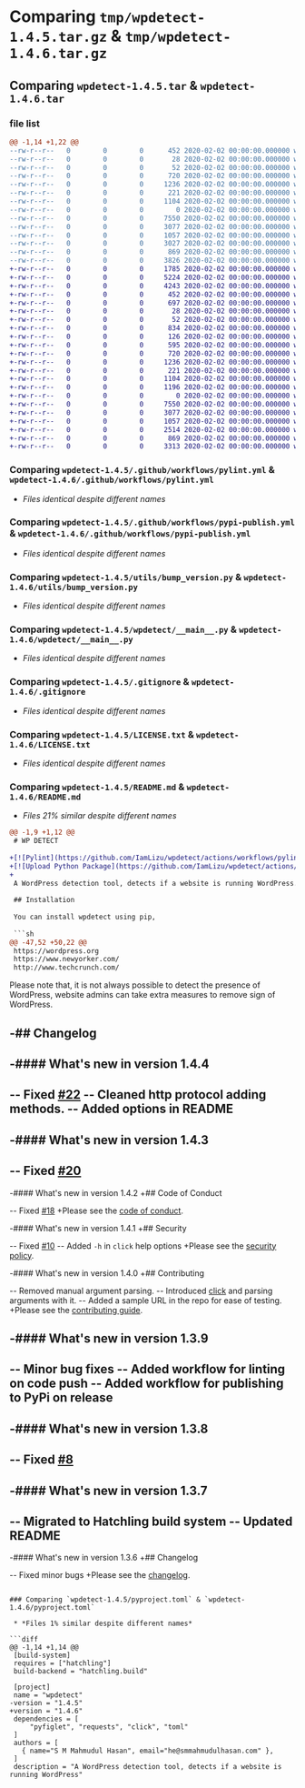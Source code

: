 # Comparing `tmp/wpdetect-1.4.5.tar.gz` & `tmp/wpdetect-1.4.6.tar.gz`

## Comparing `wpdetect-1.4.5.tar` & `wpdetect-1.4.6.tar`

### file list

```diff
@@ -1,14 +1,22 @@
--rw-r--r--   0        0        0      452 2020-02-02 00:00:00.000000 wpdetect-1.4.5/release-tag.sh
--rw-r--r--   0        0        0       28 2020-02-02 00:00:00.000000 wpdetect-1.4.5/requirements.txt
--rw-r--r--   0        0        0       52 2020-02-02 00:00:00.000000 wpdetect-1.4.5/sample_urls.txt
--rw-r--r--   0        0        0      720 2020-02-02 00:00:00.000000 wpdetect-1.4.5/.github/workflows/pylint.yml
--rw-r--r--   0        0        0     1236 2020-02-02 00:00:00.000000 wpdetect-1.4.5/.github/workflows/pypi-publish.yml
--rw-r--r--   0        0        0      221 2020-02-02 00:00:00.000000 wpdetect-1.4.5/.vscode/settings.json
--rw-r--r--   0        0        0     1104 2020-02-02 00:00:00.000000 wpdetect-1.4.5/utils/bump_version.py
--rw-r--r--   0        0        0        0 2020-02-02 00:00:00.000000 wpdetect-1.4.5/wpdetect/__init__.py
--rw-r--r--   0        0        0     7550 2020-02-02 00:00:00.000000 wpdetect-1.4.5/wpdetect/__main__.py
--rw-r--r--   0        0        0     3077 2020-02-02 00:00:00.000000 wpdetect-1.4.5/.gitignore
--rw-r--r--   0        0        0     1057 2020-02-02 00:00:00.000000 wpdetect-1.4.5/LICENSE.txt
--rw-r--r--   0        0        0     3027 2020-02-02 00:00:00.000000 wpdetect-1.4.5/README.md
--rw-r--r--   0        0        0      869 2020-02-02 00:00:00.000000 wpdetect-1.4.5/pyproject.toml
--rw-r--r--   0        0        0     3826 2020-02-02 00:00:00.000000 wpdetect-1.4.5/PKG-INFO
+-rw-r--r--   0        0        0     1785 2020-02-02 00:00:00.000000 wpdetect-1.4.6/CHANGELOG.md
+-rw-r--r--   0        0        0     5224 2020-02-02 00:00:00.000000 wpdetect-1.4.6/CODE_OF_CONDUCT.md
+-rw-r--r--   0        0        0     4243 2020-02-02 00:00:00.000000 wpdetect-1.4.6/CONTRIBUTING.md
+-rw-r--r--   0        0        0      452 2020-02-02 00:00:00.000000 wpdetect-1.4.6/SECURITY.md
+-rw-r--r--   0        0        0      697 2020-02-02 00:00:00.000000 wpdetect-1.4.6/release-tag.sh
+-rw-r--r--   0        0        0       28 2020-02-02 00:00:00.000000 wpdetect-1.4.6/requirements.txt
+-rw-r--r--   0        0        0       52 2020-02-02 00:00:00.000000 wpdetect-1.4.6/sample_urls.txt
+-rw-r--r--   0        0        0      834 2020-02-02 00:00:00.000000 wpdetect-1.4.6/.github/ISSUE_TEMPLATE/bug_report.md
+-rw-r--r--   0        0        0      126 2020-02-02 00:00:00.000000 wpdetect-1.4.6/.github/ISSUE_TEMPLATE/custom.md
+-rw-r--r--   0        0        0      595 2020-02-02 00:00:00.000000 wpdetect-1.4.6/.github/ISSUE_TEMPLATE/feature_request.md
+-rw-r--r--   0        0        0      720 2020-02-02 00:00:00.000000 wpdetect-1.4.6/.github/workflows/pylint.yml
+-rw-r--r--   0        0        0     1236 2020-02-02 00:00:00.000000 wpdetect-1.4.6/.github/workflows/pypi-publish.yml
+-rw-r--r--   0        0        0      221 2020-02-02 00:00:00.000000 wpdetect-1.4.6/.vscode/settings.json
+-rw-r--r--   0        0        0     1104 2020-02-02 00:00:00.000000 wpdetect-1.4.6/utils/bump_version.py
+-rw-r--r--   0        0        0     1196 2020-02-02 00:00:00.000000 wpdetect-1.4.6/utils/generate_changelog.py
+-rw-r--r--   0        0        0        0 2020-02-02 00:00:00.000000 wpdetect-1.4.6/wpdetect/__init__.py
+-rw-r--r--   0        0        0     7550 2020-02-02 00:00:00.000000 wpdetect-1.4.6/wpdetect/__main__.py
+-rw-r--r--   0        0        0     3077 2020-02-02 00:00:00.000000 wpdetect-1.4.6/.gitignore
+-rw-r--r--   0        0        0     1057 2020-02-02 00:00:00.000000 wpdetect-1.4.6/LICENSE.txt
+-rw-r--r--   0        0        0     2514 2020-02-02 00:00:00.000000 wpdetect-1.4.6/README.md
+-rw-r--r--   0        0        0      869 2020-02-02 00:00:00.000000 wpdetect-1.4.6/pyproject.toml
+-rw-r--r--   0        0        0     3313 2020-02-02 00:00:00.000000 wpdetect-1.4.6/PKG-INFO
```

### Comparing `wpdetect-1.4.5/.github/workflows/pylint.yml` & `wpdetect-1.4.6/.github/workflows/pylint.yml`

 * *Files identical despite different names*

### Comparing `wpdetect-1.4.5/.github/workflows/pypi-publish.yml` & `wpdetect-1.4.6/.github/workflows/pypi-publish.yml`

 * *Files identical despite different names*

### Comparing `wpdetect-1.4.5/utils/bump_version.py` & `wpdetect-1.4.6/utils/bump_version.py`

 * *Files identical despite different names*

### Comparing `wpdetect-1.4.5/wpdetect/__main__.py` & `wpdetect-1.4.6/wpdetect/__main__.py`

 * *Files identical despite different names*

### Comparing `wpdetect-1.4.5/.gitignore` & `wpdetect-1.4.6/.gitignore`

 * *Files identical despite different names*

### Comparing `wpdetect-1.4.5/LICENSE.txt` & `wpdetect-1.4.6/LICENSE.txt`

 * *Files identical despite different names*

### Comparing `wpdetect-1.4.5/README.md` & `wpdetect-1.4.6/README.md`

 * *Files 21% similar despite different names*

```diff
@@ -1,9 +1,12 @@
 # WP DETECT
 
+[![Pylint](https://github.com/IamLizu/wpdetect/actions/workflows/pylint.yml/badge.svg?event=push)](https://github.com/IamLizu/wpdetect/actions/workflows/pylint.yml)
+[![Upload Python Package](https://github.com/IamLizu/wpdetect/actions/workflows/pypi-publish.yml/badge.svg?event=release)](https://github.com/IamLizu/wpdetect/actions/workflows/pypi-publish.yml)
+
 A WordPress detection tool, detects if a website is running WordPress. wpdetect is a great tool when you just want to check WordPress' presence but do not want to scan the site for vulnerabilities or issues.
 
 ## Installation
 
 You can install wpdetect using pip,
 
 ```sh
@@ -47,52 +50,22 @@
 https://wordpress.org
 https://www.newyorker.com/
 http://www.techcrunch.com/
 ```
 
 Please note that, it is not always possible to detect the presence of WordPress, website admins can take extra measures to remove sign of WordPress.
 
-## Changelog
-
-#### What's new in version 1.4.4
-
--   Fixed [#22](https://github.com/IamLizu/wpdetect/issues/22)
--   Cleaned http protocol adding methods.
--   Added options in README
-
-#### What's new in version 1.4.3
-
--   Fixed [#20](https://github.com/IamLizu/wpdetect/issues/20)
-
-#### What's new in version 1.4.2
+## Code of Conduct
 
--   Fixed [#18](https://github.com/IamLizu/wpdetect/issues/18)
+Please see the [code of conduct](CODE_OF_CONDUCT.md).
 
-#### What's new in version 1.4.1
+## Security
 
--   Fixed [#10](https://github.com/IamLizu/wpdetect/issues/10)
--   Added `-h` in `click` help options
+Please see the [security policy](SECURITY.md).
 
-#### What's new in version 1.4.0
+## Contributing
 
--   Removed manual argument parsing.
--   Introduced [click](https://click.palletsprojects.com/en/8.1.x/) and parsing arguments with it.
--   Added a sample URL in the repo for ease of testing.
+Please see the [contributing guide](CONTRIBUTING.md).
 
-#### What's new in version 1.3.9
-
--   Minor bug fixes
--   Added workflow for linting on code push
--   Added workflow for publishing to PyPi on release
-
-#### What's new in version 1.3.8
-
--   Fixed [#8](https://github.com/IamLizu/wpdetect/issues/8)
-
-#### What's new in version 1.3.7
-
--   Migrated to Hatchling build system
--   Updated README
-
-#### What's new in version 1.3.6
+## Changelog
 
--   Fixed minor bugs
+Please see the [changelog](CHANGELOG.md).
```

### Comparing `wpdetect-1.4.5/pyproject.toml` & `wpdetect-1.4.6/pyproject.toml`

 * *Files 1% similar despite different names*

```diff
@@ -1,14 +1,14 @@
 [build-system]
 requires = ["hatchling"]
 build-backend = "hatchling.build"
 
 [project]
 name = "wpdetect"
-version = "1.4.5"
+version = "1.4.6"
 dependencies = [
     "pyfiglet", "requests", "click", "toml"
 ]
 authors = [
   { name="S M Mahmudul Hasan", email="he@smmahmudulhasan.com" },
 ]
 description = "A WordPress detection tool, detects if a website is running WordPress"
```

